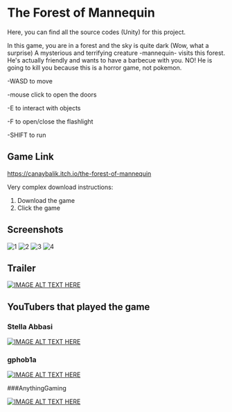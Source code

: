 # The Forest of Mannequin

Here, you can find all the source codes (Unity) for this project.

In this game, you are in a forest and the sky is quite dark (Wow, what a surprise) A mysterious and terrifying creature -mannequin- visits this forest. He's actually friendly and wants to have a barbecue with you. NO! He is going to kill you because this is a horror game, not pokemon.

-WASD to move

-mouse click to open the doors

-E to interact with objects

-F to open/close the flashlight

-SHIFT to run

## Game Link 
https://canaybalik.itch.io/the-forest-of-mannequin

Very complex download instructions:
1. Download the game
2. Click the game

## Screenshots

![1](https://user-images.githubusercontent.com/61124496/106884047-dca6c300-66f1-11eb-849f-2cb004d8c935.png)
![2](https://user-images.githubusercontent.com/61124496/106884051-ddd7f000-66f1-11eb-91d4-11416ff43ad5.png)
![3](https://user-images.githubusercontent.com/61124496/106884053-df091d00-66f1-11eb-90b0-2b41ff239b21.png)
![4](https://user-images.githubusercontent.com/61124496/106884055-df091d00-66f1-11eb-97b4-ea27b9b7bd8c.png)

## Trailer

[![IMAGE ALT TEXT HERE](https://img.youtube.com/vi/en00t3DuKFU/0.jpg)](https://www.youtube.com/watch?v=en00t3DuKFU)



## YouTubers that played the game

### Stella Abbasi

[![IMAGE ALT TEXT HERE](https://img.youtube.com/vi/xG4KcbvTwBA/0.jpg)](https://www.youtube.com/watch?v=xG4KcbvTwBA)

### gphob1a

[![IMAGE ALT TEXT HERE](https://img.youtube.com/vi/NPirSOXj_Bs/0.jpg)](https://www.youtube.com/watch?v=NPirSOXj_Bs)

###AnythingGaming

[![IMAGE ALT TEXT HERE](https://img.youtube.com/vi/tbWIZkQMCBA/0.jpg)](https://www.youtube.com/watch?v=tbWIZkQMCBA)
